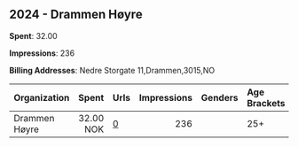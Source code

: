 ## 2024 - Drammen Høyre 
**Spent**: 32.00

**Impressions**: 236

**Billing Addresses**: Nedre Storgate 11,Drammen,3015,NO

|Organization|Spent|Urls|Impressions|Genders|Age Brackets|Country Codes|
|:---|---:|:---|---:|:---|:---|:---|
|Drammen Høyre|32.00 NOK|[0](https://www.snap.com/political-ads/asset/0e9d558efe97d2f012a991e48f5c12fce805ec36ca07b6fa91e76e5e4fce12f8?mediaType=mp4)|236||25+|norway|
